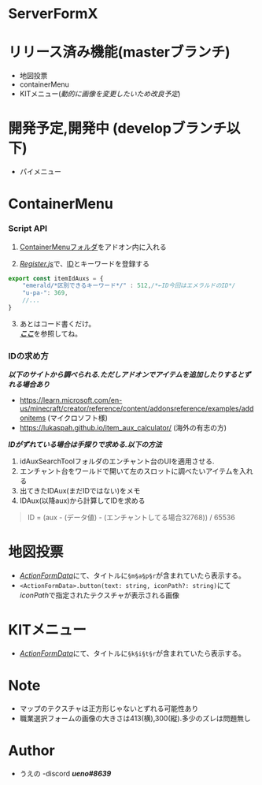 # ServerFormX

# リリース済み機能(masterブランチ)
* 地図投票
* containerMenu
* KITメニュー(*動的に画像を変更したいため改良予定*)

# 開発予定,開発中 (developブランチ以下)
* パイメニュー

# ContainerMenu

### Script API

1. [ContainerMenuフォルダ](https://github.com/ueno-aki/ServerFormX/tree/main/ContainerMenu)をアドオン内に入れる

2. [*Register.js*](https://github.com/ueno-aki/ServerFormX/blob/main/ContainerMenu/Register.js)で、[ID](#idの求め方)とキーワードを登録する
```js
export const itemIdAuxs = {
    "emerald/*区別できるキーワード*/" : 512,/*←ID今回はエメラルドのID*/
    "u-pa-": 369,
    //...
}
```

3. あとはコード書くだけ。  
[***ここ***](https://github.com/ueno-aki/ServerFormX/tree/main/ContainerMenu)を参照してね。


### IDの求め方  
***以下のサイトから調べられる.ただしアドオンでアイテムを追加したりするとずれる場合あり***
* https://learn.microsoft.com/en-us/minecraft/creator/reference/content/addonsreference/examples/addonitems (マイクロソフト様)
* https://lukaspah.github.io/item_aux_calculator/ (海外の有志の方)

***IDがずれている場合は手探りで求める.以下の方法***
1. idAuxSearchToolフォルダのエンチャント台のUIを適用させる.
2. エンチャント台をワールドで開いて左のスロットに調べたいアイテムを入れる
3. 出てきたIDAux(まだIDではない)をメモ
4. IDAux(以降aux)から計算してIDを求める
> ID = (aux - (データ値) - (エンチャントしてる場合32768)) / 65536

# 地図投票
* [*ActionFormData*](https://learn.microsoft.com/ja-jp/minecraft/creator/scriptapi/minecraft/server-ui/actionformdata)にて、タイトルに```§m§a§p§r```が含まれていたら表示する。
* ```<ActionFormData>.button(text: string, iconPath?: string)```にて*iconPath*で指定されたテクスチャが表示される画像

# KITメニュー
* [*ActionFormData*](https://learn.microsoft.com/ja-jp/minecraft/creator/scriptapi/minecraft/server-ui/actionformdata)にて、タイトルに```§k§i§t§r```が含まれていたら表示する。

# Note
* マップのテクスチャは正方形じゃないとずれる可能性あり
* 職業選択フォームの画像の大きさは413(横),300(縦).多少のズレは問題無し

# Author
* うえの
-discord ***ueno#8639***
